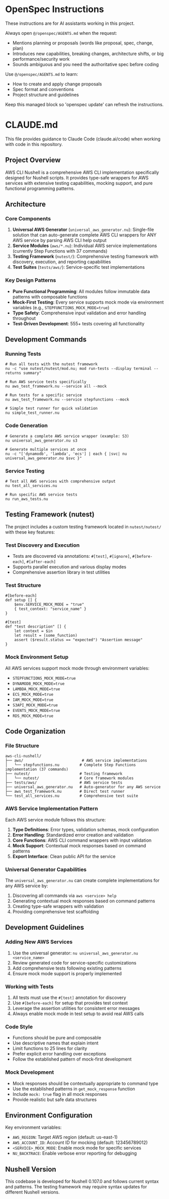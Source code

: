 <!-- OPENSPEC:START -->
# OpenSpec Instructions

These instructions are for AI assistants working in this project.

Always open `@/openspec/AGENTS.md` when the request:
- Mentions planning or proposals (words like proposal, spec, change, plan)
- Introduces new capabilities, breaking changes, architecture shifts, or big performance/security work
- Sounds ambiguous and you need the authoritative spec before coding

Use `@/openspec/AGENTS.md` to learn:
- How to create and apply change proposals
- Spec format and conventions
- Project structure and guidelines

Keep this managed block so 'openspec update' can refresh the instructions.

<!-- OPENSPEC:END -->

# CLAUDE.md

This file provides guidance to Claude Code (claude.ai/code) when working with code in this repository.

## Project Overview

AWS CLI Nushell is a comprehensive AWS CLI implementation specifically designed for Nushell scripts. It provides type-safe wrappers for AWS services with extensive testing capabilities, mocking support, and pure functional programming patterns.

## Architecture

### Core Components

1. **Universal AWS Generator** (`universal_aws_generator.nu`): Single-file solution that can auto-generate complete AWS CLI wrappers for ANY AWS service by parsing AWS CLI help output
2. **Service Modules** (`aws/*.nu`): Individual AWS service implementations (currently Step Functions with 37 commands)
3. **Testing Framework** (`nutest/`): Comprehensive testing framework with discovery, execution, and reporting capabilities
4. **Test Suites** (`tests/aws/`): Service-specific test implementations

### Key Design Patterns

- **Pure Functional Programming**: All modules follow immutable data patterns with composable functions
- **Mock-First Testing**: Every service supports mock mode via environment variables (e.g., `STEPFUNCTIONS_MOCK_MODE=true`)
- **Type Safety**: Comprehensive input validation and error handling throughout
- **Test-Driven Development**: 555+ tests covering all functionality

## Development Commands

### Running Tests

```nushell
# Run all tests with the nutest framework
nu -c "use nutest/nutest/mod.nu; mod run-tests --display terminal --returns summary"

# Run AWS service tests specifically
nu aws_test_framework.nu --service all --mock

# Run tests for a specific service
nu aws_test_framework.nu --service stepfunctions --mock

# Simple test runner for quick validation
nu simple_test_runner.nu
```

### Code Generation

```nushell
# Generate a complete AWS service wrapper (example: S3)
nu universal_aws_generator.nu s3

# Generate multiple services at once
nu -c "['dynamodb', 'lambda', 'ecs'] | each { |svc| nu universal_aws_generator.nu $svc }"
```

### Service Testing

```nushell
# Test all AWS services with comprehensive output
nu test_all_services.nu

# Run specific AWS service tests
nu run_aws_tests.nu
```

## Testing Framework (nutest)

The project includes a custom testing framework located in `nutest/nutest/` with these key features:

### Test Discovery and Execution

- Tests are discovered via annotations: `#[test]`, `#[ignore]`, `#[before-each]`, `#[after-each]`
- Supports parallel execution and various display modes
- Comprehensive assertion library in test utilities

### Test Structure

```nushell
#[before-each]
def setup [] {
    $env.SERVICE_MOCK_MODE = "true"
    { test_context: "service_name" }
}

#[test]
def "test description" [] {
    let context = $in
    let result = (some_function)
    assert ($result.status == "expected") "Assertion message"
}
```

### Mock Environment Setup

All AWS services support mock mode through environment variables:
- `STEPFUNCTIONS_MOCK_MODE=true`
- `DYNAMODB_MOCK_MODE=true`
- `LAMBDA_MOCK_MODE=true`
- `ECS_MOCK_MODE=true`
- `IAM_MOCK_MODE=true`
- `S3API_MOCK_MODE=true`
- `EVENTS_MOCK_MODE=true`
- `RDS_MOCK_MODE=true`

## Code Organization

### File Structure

```
aws-cli-nushell/
├── aws/                          # AWS service implementations
│   └── stepfunctions.nu         # Complete Step Functions implementation (37 commands)
├── nutest/                      # Testing framework
│   └── nutest/                  # Core framework modules
├── tests/aws/                   # AWS service tests
├── universal_aws_generator.nu   # Auto-generator for any AWS service
├── aws_test_framework.nu        # Direct test runner
└── test_all_services.nu         # Comprehensive test suite
```

### AWS Service Implementation Pattern

Each AWS service module follows this structure:
1. **Type Definitions**: Error types, validation schemas, mock configuration
2. **Error Handling**: Standardized error creation and validation
3. **Core Functions**: AWS CLI command wrappers with input validation
4. **Mock Support**: Contextual mock responses based on command patterns
5. **Export Interface**: Clean public API for the service

### Universal Generator Capabilities

The `universal_aws_generator.nu` can create complete implementations for any AWS service by:
1. Discovering all commands via `aws <service> help`
2. Generating contextual mock responses based on command patterns
3. Creating type-safe wrappers with validation
4. Providing comprehensive test scaffolding

## Development Guidelines

### Adding New AWS Services

1. Use the universal generator: `nu universal_aws_generator.nu <service_name>`
2. Review generated code for service-specific customizations
3. Add comprehensive tests following existing patterns
4. Ensure mock mode support is properly implemented

### Working with Tests

1. All tests must use the `#[test]` annotation for discovery
2. Use `#[before-each]` for setup that provides test context
3. Leverage the assertion utilities for consistent error messages
4. Always enable mock mode in test setup to avoid real AWS calls

### Code Style

- Functions should be pure and composable
- Use descriptive names that explain intent
- Limit functions to 25 lines for clarity
- Prefer explicit error handling over exceptions
- Follow the established pattern of mock-first development

### Mock Development

- Mock responses should be contextually appropriate to command type
- Use the established patterns in `get_mock_response` function
- Include `mock: true` flag in all mock responses
- Provide realistic but safe data structures

## Environment Configuration

Key environment variables:
- `AWS_REGION`: Target AWS region (default: us-east-1)
- `AWS_ACCOUNT_ID`: Account ID for mocking (default: 123456789012)
- `<SERVICE>_MOCK_MODE`: Enable mock mode for specific services
- `NU_BACKTRACE`: Enable verbose error reporting for debugging

## Nushell Version

This codebase is developed for Nushell 0.107.0 and follows current syntax and patterns. The testing framework may require syntax updates for different Nushell versions.